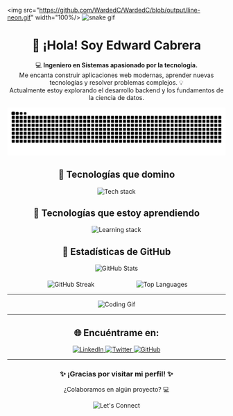  <img src="https://github.com/WardedC/WardedC/blob/output/line-neon.gif" width="100%/>
 ![snake gif](https://github.com/WardedC/WardedC/blob/output/line-neon.gif)
<h1 align="center">👋 ¡Hola! Soy <strong>Edward Cabrera</strong></h1>
<p align="center">
  💻 <strong>Ingeniero en Sistemas apasionado por la tecnología.</strong><br>
  Me encanta construir aplicaciones web modernas, aprender nuevas tecnologías y resolver problemas complejos. 💡<br>
  Actualmente estoy explorando el desarrollo backend y los fundamentos de la ciencia de datos.
</p>

![snake gif](https://github.com/WardedC/WardedC/blob/output/snake.svg)


<h2 align="center">🚀 Tecnologías que domino</h2>
<p align="center">
  <img src="https://skillicons.dev/icons?i=html,css,angular,js,ts" alt="Tech stack" />
</p>

<h2 align="center">🌱 Tecnologías que estoy aprendiendo</h2>
<p align="center">
  <img src="https://skillicons.dev/icons?i=cs,dotnet,python,sql" alt="Learning stack" />
</p>



<h2 align="center">🚀 Estadísticas de GitHub</h2>
<div align="center" style="display: flex; flex-direction: column; align-items: center; gap: 20px; max-width: 100%;">
  <!-- Estadísticas Generales (Centradas en la parte superior) -->
  <div style="flex: 1; min-width: 200px; max-width: 600px;">
    <img src="https://github-readme-stats.vercel.app/api?username=WardedC&show_icons=true&theme=radical" alt="GitHub Stats" style="width: 100%; max-width: 400px;" />
  </div>

  <!-- Estadísticas en la Parte Inferior (Lado a Lado) -->
  <div style="display: flex; justify-content: center; align-items: center; gap: 10px;">
    <!-- Racha de Contribuciones -->
    <div style="flex: 1; min-width: 200px; max-width: 300px;">
      <img src="https://github-readme-streak-stats.herokuapp.com/?user=WardedC&theme=radical" alt="GitHub Streak" style="width: 100%; max-width: 300px;" />
    </div>
    <!-- Lenguajes Más Utilizados -->
    <div style="flex: 1; min-width: 200px; max-width: 300px;">
      <img src="https://github-readme-stats.vercel.app/api/top-langs/?username=WardedC&layout=compact&theme=radical" alt="Top Languages" style="width: 100%; max-width: 300px;" />
    </div>
  </div>
</div>

---

<p align="center">
  <img src="https://media.giphy.com/media/dWesBcTLavkZuG35MI/giphy.gif" alt="Coding Gif" width="500" />
</p>


---

<h2 align="center">🌐 Encuéntrame en:</h2>
<p align="center">
  <a href="https://linkedin.com/in/tu_usuario" target="_blank">
    <img src="https://img.shields.io/badge/LinkedIn-0077B5?logo=linkedin&logoColor=white&style=for-the-badge" alt="LinkedIn">
  </a>
  <a href="https://twitter.com/tu_usuario" target="_blank">
    <img src="https://img.shields.io/badge/Twitter-1DA1F2?logo=twitter&logoColor=white&style=for-the-badge" alt="Twitter">
  </a>
  <a href="https://github.com/TU_USUARIO" target="_blank">
    <img src="https://img.shields.io/badge/GitHub-181717?logo=github&logoColor=white&style=for-the-badge" alt="GitHub">
  </a>
</p>

---

<h3 align="center">✨ ¡Gracias por visitar mi perfil! ✨</h3>
<p align="center">
  ¿Colaboramos en algún proyecto? 💻
</p>
<p align="center">
  <img src="https://img.shields.io/badge/-Let's%20Connect!-red?style=for-the-badge" alt="Let's Connect" />
</p>
